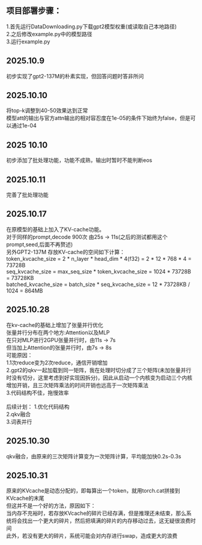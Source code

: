 ## 项目部署步骤：   <br>
1.首先运行DataDownloading.py下载gpt2模型权重(或读取自己本地路径)    <br>
2.之后修改example.py中的模型路径    <br>
3.运行example.py    <br>


## 2025.10.9 
初步实现了gpt2-137M的朴素实现，但回答问题时答非所问

## 2025.10.10
将top-k调整到40-50效果达到正常<br>
模型att的输出与官方attn输出的相对容忍度在1e-05的条件下始终为false，但是可以通过1e-04

## 2025 10.10
初步添加了批处理功能，功能不成熟，输出时暂时不能判断eos

## 2025.10.11
完善了批处理功能

## 2025.10.17
在原模型的基础上加入了KV-cache功能。<br>
对于同样的prompt,decode 900次 由25s -> 11s(之后的测试都用这个prompt,seed,后面不再赘述) <br>
另外GPT2-137M 存放KV-cache的空间如下计算：<br>
token_kvcache_size = 2 * n_layer * head_dim * 4(f32) = 2 * 12 * 768 * 4 = 73728B<br>
seq_kvcache_size = max_seq_size * token_kvcache_size = 1024 * 73728B = 73728KB<br>
batched_kvcache_size = batch_size * seq_kvcache_size = 12 * 73728KB / 1024 = 864MB<br>

## 2025.10.28
在kv-cache的基础上增加了张量并行优化 <br>
张量并行分布在两个地方:Attention以及MLP <br>
在只对MLP进行2GPU张量并行时，由11s -> 7s <br>
但当加上Attention的张量并行时，由7s -> 8s <br>
可能原因：<br>
1.1次reduce变为2次reduce，通信开销增加  <br>
2.gpt2的qkv一起加载到同一矩阵，我在处理时切分成了三个矩阵(未加张量并行时没有切分，这里考虑到好实现因拆分)，因此从启动一个内核变为启动三个内核增加开销，且三次矩阵乘法的时间开销也远高于一次矩阵乘法 <br>
3.代码结构不佳，拖慢效率    <br>
<br>
后续计划：
1.优化代码结构      <br>
2.qkv融合       <br>
3.词表并行      <br>

## 2025.10.30
qkv融合，由原来的三次矩阵计算变为一次矩阵计算，平均能加快0.2s-0.3s  <br>

## 2025.10.31
原来的KVcache是动态分配的，即每算出一个token，就用torch.cat拼接到KVcache的末尾  <br>
但这并不是一个好的方法，原因如下：  <br>
当内存不充裕时，若存放KVcache的碎片已经存满，但是推理还未结束，那么系统将会找出一个更大的碎片，然后把填满的碎片的内存移动过去，这无疑很浪费时间 <br>
此外，若没有更大的碎片，系统可能会对内存进行swap，造成更大的浪费

